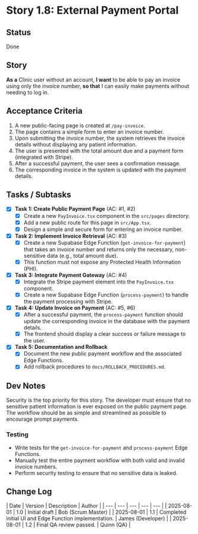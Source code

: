 # Story 1.8: External Payment Portal

## Status
Done

## Story
**As a** Clinic user without an account,
**I want** to be able to pay an invoice using only the invoice number,
**so that** I can easily make payments without needing to log in.

## Acceptance Criteria
1.  A new public-facing page is created at `/pay-invoice`.
2.  The page contains a simple form to enter an invoice number.
3.  Upon submitting the invoice number, the system retrieves the invoice details without displaying any patient information.
4.  The user is presented with the total amount due and a payment form (integrated with Stripe).
5.  After a successful payment, the user sees a confirmation message.
6.  The corresponding invoice in the system is updated with the payment details.

## Tasks / Subtasks
- [x] **Task 1: Create Public Payment Page** (AC: #1, #2)
    - [x] Create a new `PayInvoice.tsx` component in the `src/pages` directory.
    - [x] Add a new public route for this page in `src/App.tsx`.
    - [x] Design a simple and secure form for entering an invoice number.
- [x] **Task 2: Implement Invoice Retrieval** (AC: #3)
    - [x] Create a new Supabase Edge Function (`get-invoice-for-payment`) that takes an invoice number and returns only the necessary, non-sensitive data (e.g., total amount due).
    - [x] This function must not expose any Protected Health Information (PHI).
- [x] **Task 3: Integrate Payment Gateway** (AC: #4)
    - [x] Integrate the Stripe payment element into the `PayInvoice.tsx` component.
    - [x] Create a new Supabase Edge Function (`process-payment`) to handle the payment processing with Stripe.
- [x] **Task 4: Update Invoice on Payment** (AC: #5, #6)
    - [x] After a successful payment, the `process-payment` function should update the corresponding invoice in the database with the payment details.
    - [x] The frontend should display a clear success or failure message to the user.
- [x] **Task 5: Documentation and Rollback**
    - [x] Document the new public payment workflow and the associated Edge Functions.
    - [x] Add rollback procedures to `docs/ROLLBACK_PROCEDURES.md`.

## Dev Notes
Security is the top priority for this story. The developer must ensure that no sensitive patient information is ever exposed on the public payment page. The workflow should be as simple and streamlined as possible to encourage prompt payments.

### Testing
-   Write tests for the `get-invoice-for-payment` and `process-payment` Edge Functions.
-   Manually test the entire payment workflow with both valid and invalid invoice numbers.
-   Perform security testing to ensure that no sensitive data is leaked.

## Change Log
| Date | Version | Description | Author |
| --- | --- | --- | --- | --- |
| 2025-08-01 | 1.0 | Initial draft | Bob (Scrum Master) |
| 2025-08-01 | 1.1 | Completed initial UI and Edge Function implementation. | James (Developer) |
| 2025-08-01 | 1.2 | Final QA review passed. | Quinn (QA) |
